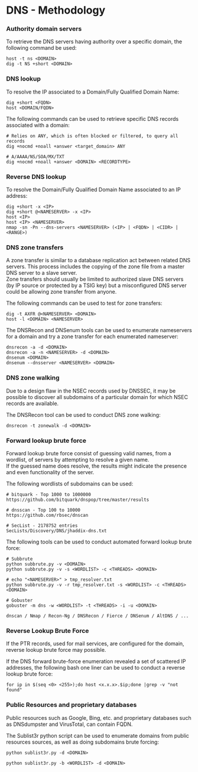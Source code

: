 # DNS - Methodology

### Authority domain servers

To retrieve the DNS servers having authority over a specific domain, the
following command be used:

```
host -t ns <DOMAIN>
dig -t NS +short <DOMAIN>
```

### DNS lookup

To resolve the IP associated to a Domain/Fully Qualified Domain Name:

```
dig +short <FQDN>
host <DOMAIN/FQDN>
```

The following commands can be used to retrieve specific DNS records associated
with a domain:

```
# Relies on ANY, which is often blocked or filtered, to query all records
dig +nocmd +noall +answer <target_domain> ANY

# A/AAAA/NS/SOA/MX/TXT
dig +nocmd +noall +answer <DOMAIN> <RECORDTYPE>
```

### Reverse DNS lookup

To resolve the Domain/Fully Qualified Domain Name associated to an IP address:

```
dig +short -x <IP>
dig +short @<NAMESERVER> -x <IP>
host <IP>
host <IP> <NAMESERVER>
nmap -sn -Pn --dns-servers <NAMESERVER> (<IP> | <FQDN> | <CIDR> | <RANGE>)
```

### DNS zone transfers

A zone transfer is similar to a database replication act between related DNS
servers. This process includes the copying of the zone file from a master DNS
server to a slave server.  
Zone transfers should usually be limited to authorized slave DNS servers (by IP
source or protected by a TSIG key) but a misconfigured DNS server could be
allowing zone transfer from anyone.

The following commands can be used to test for zone transfers:

```
dig -t AXFR @<NAMESERVER> <DOMAIN>
host -l <DOMAIN> <NAMESERVER>
```

The DNSRecon and DNSenum tools can be used to enumerate nameservers for a domain and try a
zone transfer for each enumerated nameserver:

```
dnsrecon -a -d <DOMAIN>
dnsrecon -a -n <NAMESERVER> -d <DOMAIN>
dnsenum <DOMAIN>
dnsenum --dnsserver <NAMESERVER> <DOMAIN>

```

### DNS zone walking

Due to a design flaw in the NSEC records used by DNSSEC, it may be possible to
discover all subdomains of a particular domain for which NSEC records are
available.

The DNSRecon tool can be used to conduct DNS zone walking:

```
dnsrecon -t zonewalk -d <DOMAIN>
```

### Forward lookup brute force

Forward lookup brute force consist of guessing valid names, from a wordlist, of
servers by attempting to resolve a given name.   
If the guessed name does resolve, the results might indicate the presence and
even functionality of the server.

The following wordlists of subdomains can be used:

```
# bitquark - Top 1000 to 1000000
https://github.com/bitquark/dnspop/tree/master/results

# dnsscan - Top 100 to 10000
https://github.com/rbsec/dnscan

# SecList - 2178752 entries
SecLists/Discovery/DNS/jhaddix-dns.txt
```

The following tools can be used to conduct automated forward lookup brute force:

```
# Subbrute
python subbrute.py -v <DOMAIN>
python subbrute.py -v -s <WORDLIST> -c <THREADS> <DOMAIN>

# echo "<NAMESERVER>" > tmp_resolver.txt
python subbrute.py -v -r tmp_resolver.txt -s <WORDLIST> -c <THREADS> <DOMAIN>

# Gobuster
gobuster -m dns -w <WORDLIST> -t <THREADS> -i -u <DOMAIN>

dnscan / Nmap / Recon-Ng / DNSRecon / Fierce / DNSenum / AltDNS / ...
```

### Reverse Lookup Brute Force

If the PTR records, used for mail services, are configured for the domain,
reverse lookup brute force may possible.

If the DNS forward brute-force enumeration revealed a set of scattered IP
addresses, the following bash one liner can be used to conduct a reverse lookup
brute force:

```
for ip in $(seq <0> <255>);do host <x.x.x>.$ip;done |grep -v "not found"
```

### Public Resources and proprietary databases

Public resources such as Google, Bing, etc. and proprietary databases such as
DNSdumpster and VirusTotal, can contain FQDN.

The Sublist3r python script can be used to enumerate domains from public
resources sources, as well as doing subdomains brute forcing:

```
python sublist3r.py -d <DOMAIN>

python sublist3r.py -b <WORDLIST> -d <DOMAIN>
```
